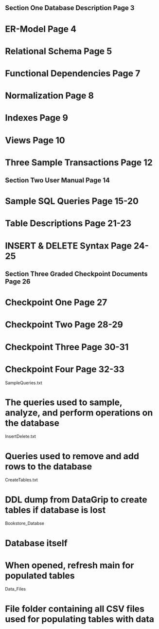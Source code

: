 ## Section One Database Description Page 3
# ER-Model Page 4
# Relational Schema Page 5
# Functional Dependencies Page 7
# Normalization Page 8
# Indexes Page 9
# Views Page 10
# Three Sample Transactions Page 12


## Section Two User Manual Page 14
# Sample SQL Queries Page 15-20
# Table Descriptions Page 21-23
# INSERT & DELETE Syntax Page 24-25


## Section Three Graded Checkpoint Documents Page 26
# Checkpoint One Page 27
# Checkpoint Two Page 28-29
# Checkpoint Three Page 30-31
# Checkpoint Four Page 32-33
SampleQueries.txt
# The queries used to sample, analyze, and perform operations on the database
InsertDelete.txt
# Queries used to remove and add rows to the database
CreateTables.txt
# DDL dump from DataGrip to create tables if database is lost
Bookstore_Databse
# Database itself 
# When opened, refresh main for populated tables
Data_Files
# File folder containing all CSV files used for populating tables with data


